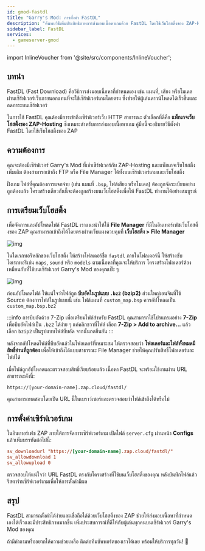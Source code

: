 ```yaml
---
id: gmod-fastdl
title: "Garry's Mod: การตั้งค่า FastDL"
description: "ค้นพบวิธีเพิ่มประสิทธิภาพการส่งมอบเนื้อหาเกมด้วย FastDL โดยใช้เว็บโฮสติ้งของ ZAP-Hosting เพื่อดาวน์โหลดที่เร็วขึ้นและลดภาระเซิร์ฟเวอร์ → เรียนรู้เพิ่มเติมตอนนี้"
sidebar_label: FastDL
services:
  - gameserver-gmod
---
```


import InlineVoucher from '@site/src/components/InlineVoucher';


## บทนำ

FastDL (Fast Download) คือวิธีการส่งมอบเนื้อหาที่กำหนดเอง เช่น แผนที่, เสียง หรือโมเดล ผ่านเซิร์ฟเวอร์เว็บภายนอกแทนที่จะใช้เซิร์ฟเวอร์เกมโดยตรง ซึ่งช่วยให้ผู้เล่นดาวน์โหลดได้เร็วขึ้นและลดภาระบนเซิร์ฟเวอร์

ในการใช้ FastDL คุณต้องมีการเข้าถึงเซิร์ฟเวอร์เว็บ HTTP สาธารณะ ตัวเลือกที่ดีคือ **แพ็กเกจเว็บโฮสติ้งของ ZAP-Hosting** ซึ่งเหมาะสำหรับการส่งมอบเนื้อหาเกม คู่มือนี้จะอธิบายวิธีตั้งค่า FastDL โดยใช้เว็บโฮสติ้งของ ZAP

<InlineVoucher />

## ความต้องการ

คุณจะต้องมีเซิร์ฟเวอร์ Garry's Mod ที่เช่าเซิร์ฟเวอร์กับ ZAP-Hosting และแพ็กเกจเว็บโฮสติ้งเพิ่มเติม ต้องสามารถเข้าถึง FTP หรือ File Manager ได้ทั้งบนเซิร์ฟเวอร์เกมและเว็บโฮสติ้ง

ฝั่งเกม ไฟล์ที่คุณต้องการแจกจ่าย (เช่น แผนที่ `.bsp`, ไฟล์เสียง หรือโมเดล) ต้องถูกจัดระเบียบอย่างถูกต้องแล้ว โครงสร้างเดียวกันนี้จะต้องถูกสร้างบนเว็บโฮสติ้งเพื่อให้ FastDL ทำงานได้อย่างสมบูรณ์

## การเตรียมเว็บโฮสติ้ง

เพื่อจัดการและอัปโหลดไฟล์ FastDL เราแนะนำให้ใช้ **File Manager** ที่มีในอินเทอร์เฟซเว็บโฮสติ้งของ ZAP คุณสามารถเข้าถึงได้โดยตรงผ่านเว็บแผงควบคุมที่ **เว็บโฮสติ้ง > File Manager**

![img](https://screensaver01.zap-hosting.com/index.php/s/dptRwGTgL6bHXrE/preview)

ในไดเรกทอรีหลักของเว็บโฮสติ้ง ให้สร้างโฟลเดอร์ชื่อ `fastdl` ภายในโฟลเดอร์นี้ ให้สร้างซับไดเรกทอรีเช่น `maps`, `sound` หรือ `models` ตามเนื้อหาที่คุณจะให้บริการ โครงสร้างโฟลเดอร์ต้องเหมือนกับที่ใช้บนเซิร์ฟเวอร์ Garry's Mod ของคุณเป๊ะ ๆ

![img](https://screensaver01.zap-hosting.com/index.php/s/beCCJPFT5si3wRZ/preview)

ก่อนอัปโหลดไฟล์ ให้แน่ใจว่าไฟล์ถูก **บีบอัดในรูปแบบ `.bz2` (bzip2)** ส่วนใหญ่เอนจินที่ใช้ Source ต้องการไฟล์ในรูปแบบนี้ เช่น ไฟล์แผนที่ `custom_map.bsp` ควรอัปโหลดเป็น `custom_map.bsp.bz2`

:::info การบีบอัดด้วย 7-Zip
เพื่อเตรียมไฟล์สำหรับ FastDL คุณสามารถใช้โปรแกรมอย่าง **7-Zip** เพื่อบีบอัดไฟล์เป็น `.bz2` ได้ง่าย ๆ แค่คลิกขวาที่ไฟล์ เลือก **7-Zip > Add to archive...** แล้วเลือก `bzip2` เป็นรูปแบบไฟล์บีบอัด จากนั้นกดยืนยัน
:::

หลังจากอัปโหลดไฟล์ที่บีบอัดแล้วในโฟลเดอร์ที่เหมาะสม ให้ตรวจสอบว่า **โฟลเดอร์และไฟล์ทั้งหมดมีสิทธิ์อ่านที่ถูกต้อง** เพื่อให้เข้าถึงได้แบบสาธารณะ File Manager ช่วยให้คุณปรับสิทธิ์โฟลเดอร์และไฟล์ได้

เมื่อไฟล์ถูกอัปโหลดและตรวจสอบสิทธิ์เรียบร้อยแล้ว เนื้อหา FastDL จะพร้อมใช้งานผ่าน URL สาธารณะดังนี้:

```
https://[your-domain-name].zap.cloud/fastdl/
```

คุณสามารถทดสอบโดยเปิด URL นี้ในเบราว์เซอร์และตรวจสอบว่าไฟล์เข้าถึงได้หรือไม่

## การตั้งค่าเซิร์ฟเวอร์เกม

ในอินเทอร์เฟซ ZAP ภายใต้การจัดการเซิร์ฟเวอร์เกม เปิดไฟล์ `server.cfg` ผ่านหน้า **Configs** แล้วเพิ่มบรรทัดต่อไปนี้:

```cfg
sv_downloadurl "https://[your-domain-name].zap.cloud/fastdl/"
sv_allowdownload 1
sv_allowupload 0
```

ตรวจสอบให้แน่ใจว่า URL FastDL ตรงกับโครงสร้างที่ใช้บนเว็บโฮสติ้งของคุณ หลังบันทึกไฟล์แล้ว รีสตาร์ทเซิร์ฟเวอร์เกมเพื่อให้การตั้งค่ามีผล

## สรุป

FastDL สามารถตั้งค่าได้ง่ายและเชื่อถือได้ด้วยเว็บโฮสติ้งของ ZAP ช่วยให้ส่งมอบเนื้อหาที่กำหนดเองได้เร็วและมีประสิทธิภาพมากขึ้น เพิ่มประสบการณ์ที่ดีให้กับผู้เล่นทุกคนบนเซิร์ฟเวอร์ Garry's Mod ของคุณ

ถ้ามีคำถามหรืออยากได้ความช่วยเหลือ ติดต่อทีมซัพพอร์ตของเราได้เลย พร้อมให้บริการทุกวัน! 🙂

<InlineVoucher />